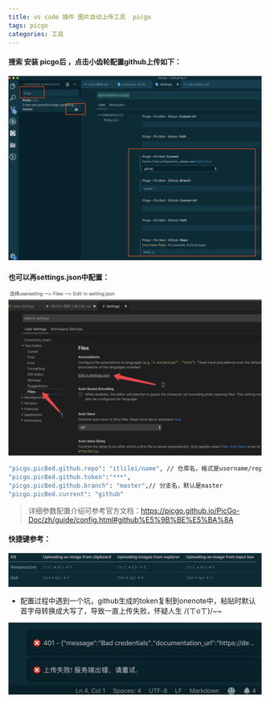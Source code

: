 ```yaml
---
title: vs code 插件 图片自动上传工具  picgo
tags: picgo
categories: 工具
---
```


#### 搜索 安装  picgo后 ，点击小齿轮配置github上传如下：

![1.jpg](https://raw.githubusercontent.com/itlilei/pic/master/1.jpg?token=AEM2KM4SNFMKIYHOV7E4PDC5DRNC6)

#### 也可以再settings.json中配置：

![2.jpg](https://raw.githubusercontent.com/itlilei/pic/master/2.jpg?token=AEM2KMYYCSKFCHUUJYV3VVC5DRNEA)

``` bash
"picgo.picBed.github.repo": "itlilei/name", // 仓库名，格式是username/reponame
"picgo.picBed.github.token":"***", 
"picgo.picBed.github.branch": "master",// 分支名，默认是master
"picgo.picBed.current": "github"
```

> 详细参数配置介绍可参考官方文档：https://picgo.github.io/PicGo-Doc/zh/guide/config.html#github%E5%9B%BE%E5%BA%8A

#### 快捷键参考：

![4.jpg](https://raw.githubusercontent.com/itlilei/pic/master/4.jpg?token=AEM2KM6T5EX2RK4P6L4KL2C5DRLUK)

* 配置过程中遇到一个坑，github生成的token复制到onenote中，粘贴时默认首字母转换成大写了，导致一直上传失败，怀疑人生 /(ㄒoㄒ)/~~

![3.jpg](https://raw.githubusercontent.com/itlilei/pic/master/3.jpg?token=AEM2KM2RN4Z6JDKJBDODWBC5DRM6O)